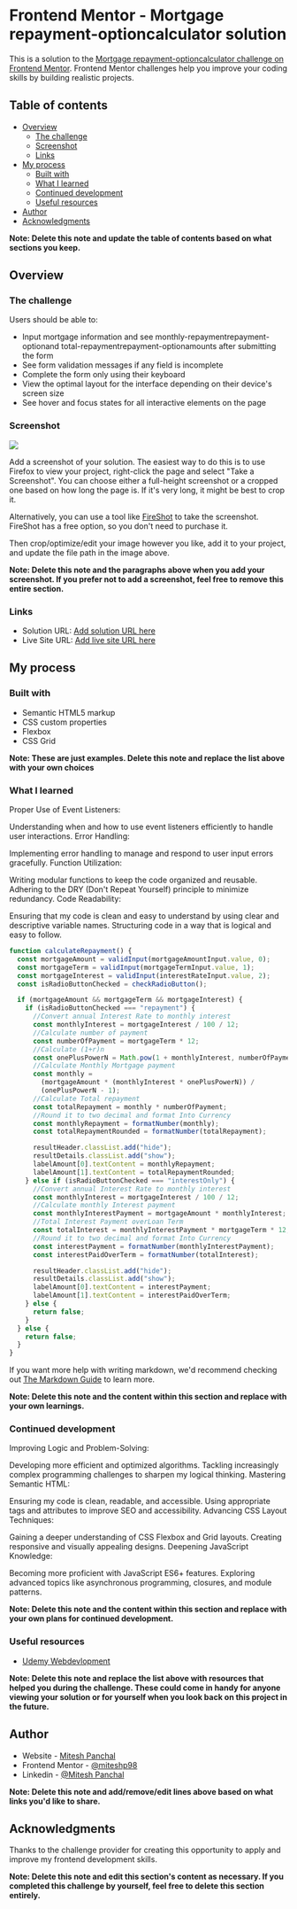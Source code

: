 # Frontend Mentor - Mortgage repayment-optioncalculator solution

This is a solution to the [Mortgage repayment-optioncalculator challenge on Frontend Mentor](https://www.frontendmentor.io/challenges/mortgage-repayment-calculator-Galx1LXK73). Frontend Mentor challenges help you improve your coding skills by building realistic projects.

## Table of contents

- [Overview](#overview)
  - [The challenge](#the-challenge)
  - [Screenshot](#screenshot)
  - [Links](#links)
- [My process](#my-process)
  - [Built with](#built-with)
  - [What I learned](#what-i-learned)
  - [Continued development](#continued-development)
  - [Useful resources](#useful-resources)
- [Author](#author)
- [Acknowledgments](#acknowledgments)

**Note: Delete this note and update the table of contents based on what sections you keep.**

## Overview

### The challenge

Users should be able to:

- Input mortgage information and see monthly-repaymentrepayment-optionand total-repaymentrepayment-optionamounts after submitting the form
- See form validation messages if any field is incomplete
- Complete the form only using their keyboard
- View the optimal layout for the interface depending on their device's screen size
- See hover and focus states for all interactive elements on the page

### Screenshot

![](./screenshot.jpg)

Add a screenshot of your solution. The easiest way to do this is to use Firefox to view your project, right-click the page and select "Take a Screenshot". You can choose either a full-height screenshot or a cropped one based on how long the page is. If it's very long, it might be best to crop it.

Alternatively, you can use a tool like [FireShot](https://getfireshot.com/) to take the screenshot. FireShot has a free option, so you don't need to purchase it.

Then crop/optimize/edit your image however you like, add it to your project, and update the file path in the image above.

**Note: Delete this note and the paragraphs above when you add your screenshot. If you prefer not to add a screenshot, feel free to remove this entire section.**

### Links

- Solution URL: [Add solution URL here](https://your-solution-url.com)
- Live Site URL: [Add live site URL here](https://your-live-site-url.com)

## My process

### Built with

- Semantic HTML5 markup
- CSS custom properties
- Flexbox
- CSS Grid

**Note: These are just examples. Delete this note and replace the list above with your own choices**

### What I learned

Proper Use of Event Listeners:

Understanding when and how to use event listeners efficiently to handle user interactions.
Error Handling:

Implementing error handling to manage and respond to user input errors gracefully.
Function Utilization:

Writing modular functions to keep the code organized and reusable.
Adhering to the DRY (Don't Repeat Yourself) principle to minimize redundancy.
Code Readability:

Ensuring that my code is clean and easy to understand by using clear and descriptive variable names.
Structuring code in a way that is logical and easy to follow.

```js
function calculateRepayment() {
  const mortgageAmount = validInput(mortgageAmountInput.value, 0);
  const mortgageTerm = validInput(mortgageTermInput.value, 1);
  const mortgageInterest = validInput(interestRateInput.value, 2);
  const isRadioButtonChecked = checkRadioButton();

  if (mortgageAmount && mortgageTerm && mortgageInterest) {
    if (isRadioButtonChecked === "repayment") {
      //Convert annual Interest Rate to monthly interest
      const monthlyInterest = mortgageInterest / 100 / 12;
      //Calculate number of payment
      const numberOfPayment = mortgageTerm * 12;
      //Calculate (1+r)n
      const onePlusPowerN = Math.pow(1 + monthlyInterest, numberOfPayment);
      //Calculate Monthly Mortgage payment
      const monthly =
        (mortgageAmount * (monthlyInterest * onePlusPowerN)) /
        (onePlusPowerN - 1);
      //Calculate Total repayment
      const totalRepayment = monthly * numberOfPayment;
      //Round it to two decimal and format Into Currency
      const monthlyRepayment = formatNumber(monthly);
      const totalRepaymentRounded = formatNumber(totalRepayment);

      resultHeader.classList.add("hide");
      resultDetails.classList.add("show");
      labelAmount[0].textContent = monthlyRepayment;
      labelAmount[1].textContent = totalRepaymentRounded;
    } else if (isRadioButtonChecked === "interestOnly") {
      //Convert annual Interest Rate to monthly interest
      const monthlyInterest = mortgageInterest / 100 / 12;
      //Calculate monthly Interest payment
      const monthlyInterestPayment = mortgageAmount * monthlyInterest;
      //Total Interest Payment overLoan Term
      const totalInterest = monthlyInterestPayment * mortgageTerm * 12;
      //Round it to two decimal and format Into Currency
      const interestPayment = formatNumber(monthlyInterestPayment);
      const interestPaidOverTerm = formatNumber(totalInterest);

      resultHeader.classList.add("hide");
      resultDetails.classList.add("show");
      labelAmount[0].textContent = interestPayment;
      labelAmount[1].textContent = interestPaidOverTerm;
    } else {
      return false;
    }
  } else {
    return false;
  }
}
```

If you want more help with writing markdown, we'd recommend checking out [The Markdown Guide](https://www.markdownguide.org/) to learn more.

**Note: Delete this note and the content within this section and replace with your own learnings.**

### Continued development

Improving Logic and Problem-Solving:

Developing more efficient and optimized algorithms.
Tackling increasingly complex programming challenges to sharpen my logical thinking.
Mastering Semantic HTML:

Ensuring my code is clean, readable, and accessible.
Using appropriate tags and attributes to improve SEO and accessibility.
Advancing CSS Layout Techniques:

Gaining a deeper understanding of CSS Flexbox and Grid layouts.
Creating responsive and visually appealing designs.
Deepening JavaScript Knowledge:

Becoming more proficient with JavaScript ES6+ features.
Exploring advanced topics like asynchronous programming, closures, and module patterns.

**Note: Delete this note and the content within this section and replace with your own plans for continued development.**

### Useful resources

- [Udemy Webdevlopment](https://www.udemy.com/share/101W9C3@2s1lShiGH32a3OJHMYullps9bvMmvxO_kykXK5ZGloqkGQDHawnryvbZtrMeQ8y81A==/)

**Note: Delete this note and replace the list above with resources that helped you during the challenge. These could come in handy for anyone viewing your solution or for yourself when you look back on this project in the future.**

## Author

- Website - [Mitesh Panchal](https://miteshp98.github.io/portfolio-website/)
- Frontend Mentor - [@miteshp98](https://www.frontendmentor.io/profile/miteshp98)
- Linkedin - [@Mitesh Panchal](https://www.linkedin.com/in/mitesh-panchal-356558126/)

**Note: Delete this note and add/remove/edit lines above based on what links you'd like to share.**

## Acknowledgments

Thanks to the challenge provider for creating this opportunity to apply and improve my frontend development skills.

**Note: Delete this note and edit this section's content as necessary. If you completed this challenge by yourself, feel free to delete this section entirely.**
